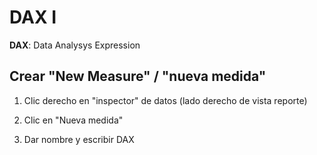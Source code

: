 # DAX I

**DAX**: Data Analysys Expression

## Crear "New Measure" / "nueva medida"

1. Clic derecho en "inspector" de datos (lado derecho de vista reporte)

2. Clic en "Nueva medida"

3. Dar nombre y escribir DAX


